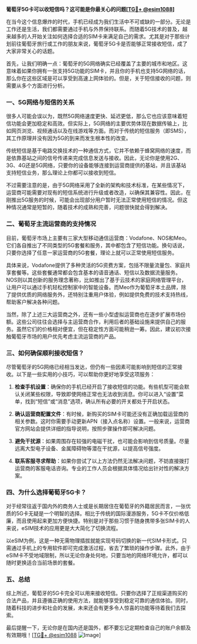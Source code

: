 **葡萄牙5G卡可以收短信吗？这可能是你最关心的问题[[TG💪+ @esim1088](https://t.me/s/esim1088)]**

在当今这个信息爆炸的时代，手机已经成为我们生活中不可或缺的一部分。无论是工作还是生活，我们都需要通过手机与外界保持联系。而随着5G技术的普及，越来越多的人开始关注如何选择合适的SIM卡来满足自己的需求。尤其是对于那些计划前往葡萄牙旅行或工作的朋友来说，葡萄牙5G卡是否能够正常接收短信，成了大家非常关心的话题。

首先，让我们明确一点：葡萄牙的5G网络确实已经覆盖了主要的城市和地区。这意味着如果你拥有一张支持5G功能的SIM卡，并且你的手机也支持5G网络的话，那么你在这些区域是可以享受到高速上网体验的。但是，关于短信接收的问题，则需要从多个方面进行分析。

### 一、5G网络与短信的关系

很多人可能会误以为，既然5G网络速度更快、延迟更低，那么它也应该意味着短信功能会更加稳定和高效。但实际上，5G网络的主要优势体现在数据传输上，比如网页浏览、视频通话以及在线游戏等方面。而对于传统的短信服务（即SMS），其工作原理并没有因为5G的到来而发生根本性的改变。

传统短信是基于电路交换技术的一种通信方式，它并不依赖于蜂窝网络的速度，而是依靠基站之间的信号传递来完成信息发送与接收。因此，无论你是使用2G、3G、4G还是5G网络，只要你的设备能够连接到运营商提供的基站，并且该基站支持短信业务，那么理论上你都可以接收到短信。

不过需要注意的是，由于5G网络采用了全新的架构和技术标准，在某些情况下，运营商可能需要对现有的短信系统进行升级或者改造，以确保其兼容性。因此，在刚推出5G服务的时候，可能会出现部分用户暂时无法正常使用短信的情况。但这种情况通常是短暂的，随着技术的成熟和完善，问题很快就会得到解决。

### 二、葡萄牙主流运营商的支持情况

目前，葡萄牙市场上主要有三家大型移动通信运营商：Vodafone、NOS和Meo。它们各自推出了不同类型的5G套餐和服务，其中都包含了短信功能。换句话说，只要你选择了任意一家运营商的5G套餐，理论上就可以正常使用短信服务。

具体来说，Vodafone提供了多种灵活的5G资费方案，包括不限量流量包、家庭共享套餐等。这些套餐通常都会包含基本的语音通话、短信以及数据流量服务。NOS则以其创新的服务理念著称，比如推出了基于云技术的家庭网络管理平台，让用户可以通过手机轻松控制家中的智能设备。而Meo作为葡萄牙本土品牌，除了提供优质的网络服务外，还特别注重用户体验，例如提供免费的技术支持热线，帮助客户解决各种问题。

当然，除了上述三大运营商之外，还有一些小型虚拟运营商也在逐步扩展市场份额。这些公司往往会选择与主运营商合作，利用后者的基础设施来提供自己的服务。虽然它们的价格相对便宜，但在稳定性方面可能稍逊一筹。因此，建议初次接触葡萄牙市场的用户优先考虑主流运营商的产品。

### 三、如何确保顺利接收短信？

尽管葡萄牙的5G网络已经相当发达，但仍有一些因素可能影响到短信的正常接收。以下是一些实用的小技巧，可以帮助你更好地享受这项服务：

1. **检查手机设置**：确保你的手机已经开启了接收短信的功能。有些机型可能会默认关闭某些权限，导致即使网络正常也无法收到消息。你可以进入“设置”菜单，找到“短信”或“消息”选项，确认所有必要的开关都处于开启状态。

2. **确认运营商配置文件**：有时候，新购买的SIM卡可能还没有正确加载运营商的相关参数。这时你需要手动更新APN（接入点名称）设置。一般来说，运营商官方网站会提供详细的指导说明，按照步骤操作即可解决问题。

3. **避免干扰源**：如果周围存在较强的电磁干扰，也可能会影响到信号质量。尽量远离大型电子设备、金属障碍物等潜在干扰源，以提高信号强度。

4. **联系客服寻求帮助**：如果你尝试了以上方法仍然无法解决问题，不妨直接拨打运营商的客服电话咨询。专业的工作人员会根据具体情况给出针对性的解决方案。

### 四、为什么选择葡萄牙5G卡？

对于经常往返于国内外的商务人士或是长期居住在葡萄牙的外籍居民而言，一张优质的5G卡无疑是一个明智的选择。相比于传统的国际漫游服务，5G卡不仅价格低廉，而且使用起来更加方便快捷。特别是对于那些习惯于随身携带多张SIM卡的人来说，eSIM技术的应用更是大大简化了切换流程。

以eSIM为例，这是一种无需物理插拔就能实现号码切换的新一代SIM卡形式。只需通过手机上的专用软件即可完成激活过程，省去了繁琐的操作步骤。此外，由于eSIM卡不受地域限制，所以无论你身处何地，只要当地的网络环境允许，都可以随时更换适合当前场景的套餐。

### 五、总结

综上所述，葡萄牙的5G卡完全可以用来接收短信。只要你选择了正规渠道购买的合法产品，并且遵循正确的使用方法，就能够享受到稳定可靠的通信体验。同时，随着科技的进步和社会的发展，未来还会有更多令人惊喜的功能等待着我们去探索。

最后提醒一下，无论你是在国内还是国外，都不要忘记定期检查自己的账户余额及有效期哦！[[TG💪+ @esim1088](https://t.me/s/esim1088) ![Image](https://i.postimg.cc/4NQfJmqS/Snipaste-2025-05-13-00-14-12.png)]